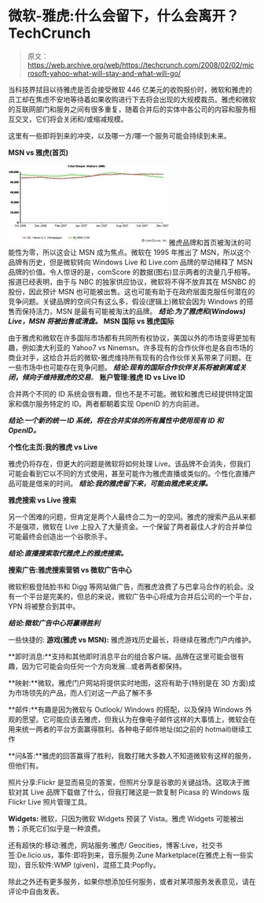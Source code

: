 # 微软-雅虎:什么会留下，什么会离开？TechCrunch

> 原文：<https://web.archive.org/web/https://techcrunch.com/2008/02/02/microsoft-yahoo-what-will-stay-and-what-will-go/>

当科技界拭目以待雅虎是否会接受微软 446 亿美元的收购报价时，微软和雅虎的员工却在焦虑不安地等待着如果收购进行下去将会出现的大规模裁员。雅虎和微软的互联网部门和服务之间有很多重复，随着合并后的实体中各公司的内容和服务相互交叉，它们将会关闭和/或缩减规模。

这里有一些即将到来的冲突，以及哪一方/哪一个服务可能会持续到未来。

**MSN vs 雅虎(首页)**

![yahoomsn.jpg](img/1dd3f53e5ffe01ab44ba6178c260fd0e.png)雅虎品牌和首页被淘汰的可能性为零，所以这会让 MSN 成为焦点。微软在 1995 年推出了 MSN，所以这个品牌有历史，但是微软转向 Windows Live 和 Live.com 品牌的举动稀释了 MSN 品牌的价值。令人惊讶的是，comScore 的数据(图右)显示两者的流量几乎相等。报道已经表明，由于与 NBC 的独家供应协议，微软将不得不放弃其在 MSNBC 的股份，因此预计 MSN 也可能被出售。这也可能有助于在政府层面克服任何潜在的竞争问题。关键品牌的空间只有这么多，假设(逻辑上)微软会因为 Windows 的搭售而保持活力，MSN 是最有可能被淘汰的品牌。
 ***结论:为了雅虎和(Windows) Live，MSN 将被出售或清盘。***
 **MSN 国际 vs 雅虎国际**

由于雅虎和微软在许多国际市场都有共同所有权协议，美国以外的市场变得更加有趣，例如澳大利亚的 Yahoo7 vs Ninemsn。许多现有的合作伙伴也是各自市场的商业对手，这给合并后的微软-雅虎维持所有现有的合作伙伴关系带来了问题。在一些市场中也可能存在竞争问题。
 ***结论:现有的国际合作伙伴关系将被剥离或关闭，倾向于维持雅虎的交易**。*
 **账户管理:雅虎 ID vs Live ID**

合并两个不同的 ID 系统会很有趣，但也不是不可能。微软和雅虎已经提供特定国家和偶尔服务特定的 ID。两者都朝着实现 OpenID 的方向前进。

***结论:一个新的统一 ID 系统，将在合并实体的所有属性中使用现有 ID 和 OpenID。***

**个性化主页:我的雅虎 vs Live**

雅虎仍将存在，但更大的问题是微软将如何处理 Live。该品牌不会消失，但我们可能会看到它以不同的方式使用，甚至可能作为雅虎直播或类似的。个性化直播产品可能是借来的时间。
 ***结论:我的雅虎留下来，可能由雅虎来支撑。***

**雅虎搜索 vs Live 搜索**

另一个困难的问题，但肯定是两个人最终合二为一的空间。雅虎的搜索产品从来都不是强项，微软在 Live 上投入了大量资金。一个保留了两者最佳人才的合并单位可能最终会创造出一个谷歌杀手。

***结论:直播搜索取代雅虎上的雅虎搜索。***

**搜索广告:雅虎搜索营销 vs 微软广告中心**

微软积极登陆脸书和 Digg 等网站做广告，而雅虎浪费了与巴拿马合作的机会。没有一个平台是完美的，但总的来说，微软广告中心将成为合并后公司的一个平台，YPN 将被整合到其中。

***结论:微软广告中心将赢得胜利***

一些快捷的:
 **游戏(雅虎 vs MSN):** 雅虎游戏历史最长，将继续在雅虎门户内维护。

**即时消息:**支持和其他即时消息平台的组合客户端。品牌在这里可能会很有趣，因为它可能会向任何一个方向发展…或者两者都保持。

**映射:**微软。雅虎门户网站将提供实时地图，这将有助于(特别是在 3D 方面)成为市场领先的产品，而人们对这一产品了解不多

**邮件:**有趣是因为微软与 Outlook/ Windows 的搭配，以及保持 Windows 外观的愿望。它可能应该去雅虎，但我认为在像电子邮件这样的大事情上，微软会在用来统一两者的平台方面赢得胜利。各种电子邮件地址(如之前的 hotmail)继续工作

**问&答:**雅虎的回答赢得了胜利，我敢打赌大多数人不知道微软有这样的服务，但他们有。

照片分享:Flickr 是显而易见的答案，但照片分享是谷歌的关键战场。这取决于微软对其 Live 品牌下载做了什么，但我打赌这是一款复制 Picasa 的 Windows 版 Flickr Live 照片管理工具。

**Widgets:** 微软，只因为微软 Widgets 预装了 Vista。雅虎 Widgets 可能被出售；杀死它们似乎是一种浪费。

还有超快的:移动:雅虎，网站服务:雅虎/ Geocities，博客:Live，社交书签:De.licio.us，事件:即将到来，音乐服务:Zune Marketplace(在雅虎上有一些实现)，音乐软件:WMP (given)，混搭工具:Popfly。

除此之外还有更多服务，如果你想添加任何服务，或者对某项服务发表意见，请在评论中自由发表。